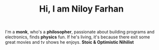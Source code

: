 <h1 align="center">Hi, I am Niloy Farhan</h1>
<br/>
<p align="centr">I'm a <strong>monk</strong>, who's a <strong>philosopher</strong>, passionate about building programs and electronics, finds <strong>physics</strong> fun. If he's living, it's because there exit some great movies and tv shows he enjoys. <strong>Stoic & Optimistic Nihilist</strong></p>
<br/>
<br/>
